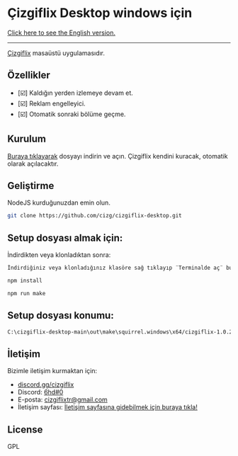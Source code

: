 # Çizgiflix Desktop windows için

[Click here to see the English version.](https://github.com/cizg/cizgiflix-desktop/blob/main/README.en.md)

-------

[Çizgiflix](https://cizgiflix.com) masaüstü uygulamasıdır.

## Özellikler
- [☑️] Kaldığın yerden izlemeye devam et.
- [☑️] Reklam engelleyici.
- [☑️] Otomatik sonraki bölüme geçme.

## Kurulum

[Buraya tıklayarak](https://cizgiflix.com/Çizgiflix.exe) dosyayı indirin ve açın. Çizgiflix kendini kuracak, otomatik olarak açılacaktır.

## Geliştirme

NodeJS kurduğunuzdan emin olun.

```sh
git clone https://github.com/cizg/cizgiflix-desktop.git
```

## Setup dosyası almak için:
İndirdikten veya klonladıktan sonra:

```sh
İndirdiğiniz veya klonladığınız klasöre sağ tıklayıp ¨Terminalde aç¨ butonuna tıklayınız.
```
```sh
npm install
```
```sh
npm run make
```

## Setup dosyası konumu:
```sh
C:\cizgiflix-desktop-main\out\make\squirrel.windows\x64/cizgiflix-1.0.2 Setup.exe
```
## İletişim

Bizimle iletişim kurmaktan için:

- [discord.gg/cizgiflix](https://discord.com/invite/vfKQUm72uz) 
- Discord: [6hd#0](https://discord.com/users/168107319274504193)
- E-posta: [cizgiflixtr@gmail.com](mailto://cizgiflixtr@gmail.com)
- İletişim sayfası: [İletişim sayfasına gidebilmek için buraya tıkla!](https://cizgiflix.com/iletisim/) 

## License

GPL
